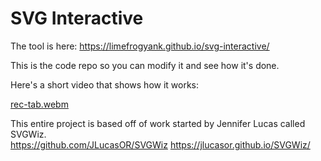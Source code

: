 # SVG Interactive

The tool is here:  https://limefrogyank.github.io/svg-interactive/

This is the code repo so you can modify it and see how it's done.

Here's a short video that shows how it works:

[rec-tab.webm](https://user-images.githubusercontent.com/7821384/210630949-4a4d7c69-5213-42e2-8159-0881d30cde14.webm)

This entire project is based off of work started by Jennifer Lucas called SVGWiz.  
https://github.com/JLucasOR/SVGWiz
https://jlucasor.github.io/SVGWiz/
